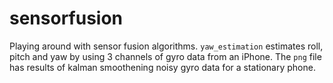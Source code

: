 # sensorfusion
Playing around with sensor fusion algorithms. 
`yaw_estimation` estimates roll, pitch and yaw by using 3 channels of gyro data from an iPhone.
The `png` file has results of kalman smoothening noisy gyro data for a stationary phone. 

